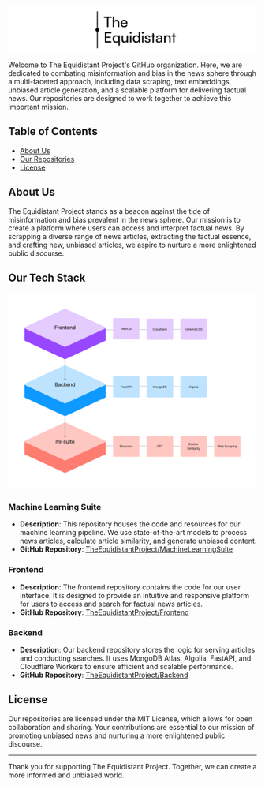 ![Equidistant Project Logo](logo_banner.png)

Welcome to The Equidistant Project's GitHub organization. Here, we are dedicated to combating misinformation and bias in the news sphere through a multi-faceted approach, including data scraping, text embeddings, unbiased article generation, and a scalable platform for delivering factual news. Our repositories are designed to work together to achieve this important mission.

## Table of Contents
- [About Us](#about-us)
- [Our Repositories](#our-repositories)
- [License](#license)

## About Us

The Equidistant Project stands as a beacon against the tide of misinformation and bias prevalent in the news sphere. Our mission is to create a platform where users can access and interpret factual news. By scrapping a diverse range of news articles, extracting the factual essence, and crafting new, unbiased articles, we aspire to nurture a more enlightened public discourse.

## Our Tech Stack

![Tech Stack](tech.png)

### Machine Learning Suite


- **Description**: This repository houses the code and resources for our machine learning pipeline. We use state-of-the-art models to process news articles, calculate article similarity, and generate unbiased content.
- **GitHub Repository**: [TheEquidistantProject/MachineLearningSuite](https://github.com/TheEquidistantProject/MachineLearningSuite)

### Frontend


- **Description**: The frontend repository contains the code for our user interface. It is designed to provide an intuitive and responsive platform for users to access and search for factual news articles.
- **GitHub Repository**: [TheEquidistantProject/Frontend](https://github.com/TheEquidistantProject/Frontend)

### Backend

- **Description**: Our backend repository stores the logic for serving articles and conducting searches. It uses MongoDB Atlas, Algolia, FastAPI, and Cloudflare Workers to ensure efficient and scalable performance.
- **GitHub Repository**: [TheEquidistantProject/Backend](https://github.com/TheEquidistantProject/Backend)

## License

Our repositories are licensed under the MIT License, which allows for open collaboration and sharing. Your contributions are essential to our mission of promoting unbiased news and nurturing a more enlightened public discourse.

---

Thank you for supporting The Equidistant Project. Together, we can create a more informed and unbiased world.

